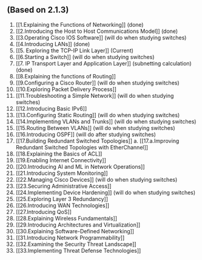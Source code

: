 ## (Based on 2.1.3)
1. [[1.Explaining the Functions of Networking]] (done)
2. [[2.Introducing the Host to Host Communications Model]] (done)
3. [[3.Operating Cisco IOS Software]] (will do when studying switches)
4. [[4.Introducing LANs]] (done)
5. [[5. Exploring the TCP-IP Link Layer]] (Current)
6. [[6.Starting a Switch]]  (will do when studying switches)
7. [[7. IP Transport Layer and Application Layer]] (subnetting calculation) (done)
8. [[8.Explaining the functions of Routing]]
9. [[9.Configuring a Cisco Router]]  (will do when studying switches)
10. [[10.Exploring Packet Delivery Process]] 
11. [[11.Troubleshooting a Simple Network]]   (will do when studying switches)
12. [[12.Introducing Basic IPv6]] 
13. [[13.Configuring Static Routing]]   (will do when studying switches)
14. [[14.Implementing VLANs and Trunks]]   (will do when studying switches)
15. [[15.Routing Between VLANs]]   (will do when studying switches)
16. [[16.Introducing OSPF]]   (will do after studying switches)
17. [[17.Building Redundant Switched Topologies]] 
	a. [[17.a.Improving Redundant Switched Topologies with EtherChannel]] 
18. [[18.Explaining the Basics of ACL]] 
19. [[19.Enabling Internet Connectivity]] 
20. [[20.Introducing AI and ML in Network Operations]] 
21. [[21.Introducing System Monitoring]] 
22. [[22.Managing Cisco Devices]]   (will do when studying switches)
23. [[23.Securing Administrative Access]] 
24. [[24.Implementing Device Hardening]]   (will do when studying switches)
25. [[25.Exploring Layer 3 Redundancy]] 
26. [[26.Introducing WAN Technologies]] 
27. [[27.Introducing QoS]] 
28. [[28.Explaining Wireless Fundamentals]] 
29. [[29.Introducing Architectures and Virtualization]] 
30. [[30.Explaining Software-Defined Networking]] 
31. [[31.Introducing Network Programmability]] 
32. [[32.Examining the Security Threat Landscape]] 
33. [[33.Implementing Threat Defense Technologies]]